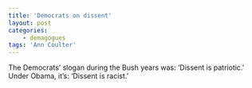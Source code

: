 ```yaml
---
title: 'Democrats on dissent'
layout: post
categories:
    - demagogues
tags: 'Ann Coulter'
---
```


The Democrats’ slogan during the Bush years was: ‘Dissent is patriotic.’ Under Obama, it’s: ‘Dissent is racist.’